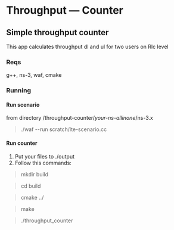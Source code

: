 # Throughput — Counter

## Simple throughput counter 
This app calculates throughput dl and ul for two users on Rlc level

### Reqs
g++, ns-3, waf, cmake 

### Running
#### Run scenario
from directory /throughput-counter/*your-ns-allinone*/ns-3.x
> ./waf --run scratch/lte-scenario.cc

#### Run counter
1) Put your files to ./output
2) Follow this commands:
> mkdir build

> cd build
 
> cmake ../

> make

> ./throughput_counter